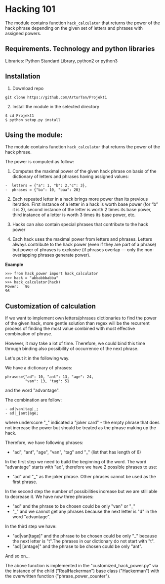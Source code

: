 # Hacking 101

The module contains function ```hack_calculator``` that returns the power of the hack phrase depending on the given set  of letters and phrases with assigned powers.

## Requirements. Technology and python libraries
Libraries: Python Standard Library, python2 or python3

## Installation

1) Download repo
```
git clone https://github.com/ArturTan/Projekt1
```
2) Install the module in the selected directory

```
$ cd Projekt1
$ python setup.py install
```

## Using the module:

The module contains function ```hack_calculator``` that returns the power of the hack phrase.

The power is computed as follow:
1. Computes the maximal power of the given hack phrase on basis of the dictionary of letters and phrases having assigned values:
```
-  letters = {"a": 1, "b": 2,"c": 3},
-  phrases = {"ba": 10, "baa": 20}
```
2. Each repeated letter in a hack brings more power than its previous iteration. First instance of a letter in a hack is worth base power (for “b” it is 2),
second instance of the letter is worth 2 times its base power, third instance of a letter is worth 3 times its base power, etc.

3. Hacks can also contain special phrases that contribute to the hack power

4. Each hack uses the maximal power from letters and phrases. Letters always contribute to the hack power (even if they are part of a phrase) but power of phrases is exclusive (if phrases overlap — only the non-overlapping phrases generate power).

__Example__
```
>>> from hack_power import hack_calculator
>>> hack = "abbabbbabba"
>>> hack_calculator(hack)
Power:   96
96
```

## Customization of calculation

If we want to implement own letters/phrases dictionaries to find the power of the given hack, more gentle solution than regex will be the recurrent process of finding the most value combined with most effective combination of phrase.

However, it may take a lot of time. Therefore, we could bind this time through binding also possibility of occurrence of the next phrase.

Let's put it in the following way.

We have a dictionary of phrases:
```
phrases={"ad": 10, "ant": 13, "age": 24,
         "van": 13, "tag": 5}
```
and the word "advantage".

The combination are follow:
```
- ad|van|tag|_;
- ad|_|ant|age;
```
where underscore "_" indicated a "joker card" - the empty phrase that does not increase the power but should be treated as the phrase making up the hack.

Therefore, we have following phrases:
- "ad", "ant", "age", "van", "tag" and "_" (list that has length of 6)

In the first step we need to build the beginning of the word. The word "advantage" starts with "ad", therefore we have 2 possible phrases to use:

- "ad" and "_" as the joker phrase. Other phrases cannot be used as the first phrase.

In the second step the number of possibilities increase but we are still able to decrease it. We have now three phrases:
- "ad" and the phrase to be chosen could be only "van" or "_"
- "_" and we cannot get any phrases because the next letter is "d" in the word "advantage".

In the third step we have:
- "ad|van[tage]" and the phrase to be chosen could be only "_" because the next letter is "t".The phrases in our dictionary do not start with "t".
- "ad| [antage]" and the phrase to be chosen could be only "ant".

And so on...

The above function is implemented in the "customized_hack_power.py" via the instance of the child ("RealHackerman") base class ("Hackerman") with the overwritten function ("phrase_power_counter"). 

